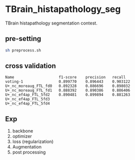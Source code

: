 # TBrain_histapathology_seg
TBrain histapathology segmentation contest.

## pre-setting
```sh
sh preprocess.sh
```
## cross validation
```
Name                    f1-score    precision   recall
voting-1                0.899770    0.896443    0.903122
U+_nc_moreaug_FTL_fd0	0.892328    0.886696    0.898032
U+_nc_moreaug_FTL_fd1	0.888392    0.890386    0.886406
U+_nc_ef4ap_FTL_5fd2	0.890481    0.899894    0.881263
U+_nc_ef4ap_FTL_5fd3
U+_nc_ef4ap_FTL_5fd4
```

## Exp
1. backbone
2. optimizer
3. loss (regularization)
4. Augmentation
5. post processing
